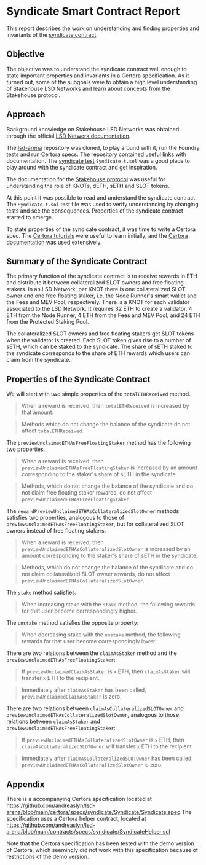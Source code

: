 # Syndicate Smart Contract Report

This report describes the work on understanding and finding properties and invariants of the
[syndicate contract](https://github.com/stakehouse-dev/lsd-arena/blob/main/contracts/syndicate/Syndicate.sol).

## Objective

The objective was to understand the syndicate contract well enough to state important properties and invariants in a
Certora specification. As it turned out, some of the subgoals were to obtain a high level understanding of Stakehouse
LSD Networks and learn about concepts from the Stakehouse protocol.

## Approach

Background knowledge on Stakehouse LSD Networks was obtained through the official
[LSD Network documentation](https://docs.joinstakehouse.com/lsd/overview).

The [lsd-arena](https://github.com/stakehouse-dev/lsd-arena) repository was cloned, to play around with it,
run the Foundry tests and run Certora specs. The repository contained useful links with documentation. The
[syndicate test](https://github.com/stakehouse-dev/lsd-arena/blob/main/test/foundry/Syndicate.t.sol) `Syndicate.t.sol`
was a good place to play around with the syndicate contract and get inspiration.

The documentation for the [Stakehouse protocol](https://docs.joinstakehouse.com/protocol/learn/Stakehouse) was useful
for understanding the role of KNOTs, dETH, sETH and SLOT tokens.

At this point it was possible to read and understand the syndicate contract. The `Syndicate.t.sol` test file was used to
verify understanding by changing tests and see the consequences. Properties of the syndicate contract started to emerge.

To state properties of the syndicate contract, it was time to write a Certora spec.
The [Certora tutorials](https://github.com/Certora/Tutorials) were useful to learn initially, and
the [Certora documentation](https://docs.certora.com/en/latest/index.html) was used extensively.

## Summary of the Syndicate Contract

The primary function of the syndicate contract is to receive rewards in ETH and distribute it between collateralized
SLOT owners and free floating stakers. In an LSD Network, per KNOT there is one collateralized SLOT owner and one
free floating staker, i.e. the Node Runner's smart wallet and the Fees and MEV Pool, respectively. There is a KNOT
for each validator associated to the LSD Network. It requires 32 ETH to create a validator, 4 ETH from the Node Runner,
4 ETH from the Fees and MEV Pool, and 24 ETH from the Protected Staking Pool.

The collateralized SLOT owners and free floating stakers get SLOT tokens when the validator is created. Each SLOT token
gives rise to a number of sETH, which can be staked to the syndicate. The share of sETH staked to the syndicate
corresponds to the share of ETH rewards which users can claim from the syndicate.

## Properties of the Syndicate Contract

We will start with two simple properties of the `totalETHReceived` method.

> When a reward is received, then `totalETHReceived` is increased by that amount.

> Methods which do not change the balance of the syndicate do not affect `totalETHReceived`.

The `previewUnclaimedETHAsFreeFloatingStaker` method has the following two properties.

> When a reward is received, then `previewUnclaimedETHAsFreeFloatingStaker` is increased by an amount corresponding
> to the staker's share of sETH in the syndicate.

> Methods, which do not change the balance of the syndicate and do not claim free floating staker rewards, do not
> affect `previewUnclaimedETHAsFreeFloatingStaker`.

The `rewardPreviewUnclaimedETHAsCollateralizedSlotOwner` methods satisfies two properties, analogous to those of
`previewUnclaimedETHAsFreeFloatingStaker`, but for collateralized SLOT owners instead of free floating stakers:

> When a reward is received, then `previewUnclaimedETHAsCollateralizedSlotOwner` is increased
> by an amount corresponding to the staker's share of sETH in the syndicate.

> Methods, which do not change the balance of the syndicate and do not claim collateralized
> SLOT owner rewards, do not affect `previewUnclaimedETHAsCollateralizedSlotOwner`.

The `stake` method satisfies:

> When increasing stake with the `stake` method, the following rewards for that user become correspondingly higher.

The `unstake` method satisfies the opposite property:

> When decreasing stake with the `unstake` method, the following rewards for that user become correspondingly lower.

There are two relations between the `claimAsStaker` method and the `previewUnclaimedETHAsFreeFloatingStaker`:

> If `previewUnclaimedClaimAsStaker` is `x` ETH, then `claimAsStaker` will transfer `x` ETH to the recipient.

> Immediately after `claimAsStaker` has been called, `previewUnclaimedClaimAsStaker` is zero.

There are two relations between `claimAsCollateralizedSLOTOwner` and
`previewUnclaimedETHAsCollateralizedSlotOwner`, analogous to those relations between
`claimAsStaker` and `previewUnclaimedETHAsFreeFloatingStaker`:

> If `previewUnclaimedETHAsCollateralizedSlotOwner` is `x` ETH, then `claimAsCollateralizedSLOTOwner`
> will transfer `x` ETH to the recipient.

> Immediately after `claimAsCollateralizedSLOTOwner` has been called,
> `previewUnclaimedETHAsCollateralizedSlotOwner` is zero.

## Appendix

There is a accompanying Certora specification located at
https://github.com/andreaslyn/lsd-arena/blob/main/certora/specs/syndicate/Syndicate/Syndicate.spec
The specification uses a Certora helper contract, located at
https://github.com/andreaslyn/lsd-arena/blob/main/contracts/specs/syndicate/SyndicateHelper.sol

Note that the Certora specification has been tested with the demo version of Certora, which seemingly did not work with
this specification because of restrictions of the demo version.
